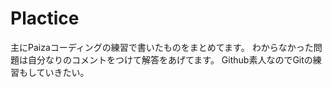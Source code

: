 # Plactice
主にPaizaコーディングの練習で書いたものをまとめてます。
わからなかった問題は自分なりのコメントをつけて解答をあげてます。
Github素人なのでGitの練習もしていきたい。
